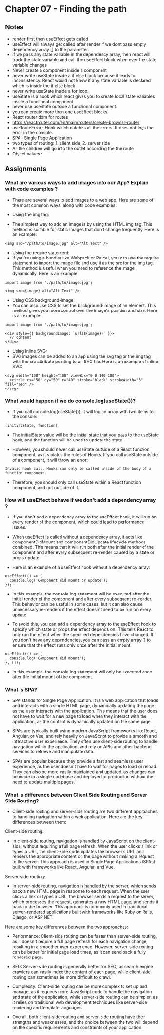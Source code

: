 # Chapter 07 - Finding the path

## Notes

- render first then useEffect gets called
- useEffect will always get called after render if we dont pass empty dependency array [] to the parameter.
- if we pass any state variable in the dependency array, then react will track the state variable and call the useEffect block when ever the state variable changes
- Never create a component inside a component
- never write useState inside a if else block because it leads to inconsistency. React would not know if any state variable is declared which is inside the if else block
- never write useState inside a for loop.
- useState is a hook which react gives you to create local state variables inside a funcitonal component.
- never use useState outside a functional component.
- you can create more than one useEffect blocks.
- React router dom for routes
- https://reactrouter.com/en/main/routers/create-browser-router
- useRouteError : Hook which catches all the errors. It does not logs the error in the console.
- SPA : Single Page Application
- two types of routing: 1. client side, 2. server side
- All the children will go into the outlet according the the route
- Object.values :

## Assignments

### What are various ways to add images into our App? Explain with code examples ?

- There are several ways to add images to a web app. Here are some of the most common ways, along with code examples:

- Using the img tag:
- The simplest way to add an image is by using the HTML img tag. This method is suitable for static images that don't change frequently. Here is an example:

```
<img src="/path/to/image.jpg" alt="Alt Text" />
```

- Using the require statement:
- If you're using a bundler like Webpack or Parcel, you can use the require statement to import the image file and use it as the src for the img tag. This method is useful when you need to reference the image dynamically. Here is an example:

```
import image from './path/to/image.jpg';

<img src={image} alt="Alt Text" />

```

- Using CSS background-image:
- You can also use CSS to set the background-image of an element. This method gives you more control over the image's position and size. Here is an example:

```
import image from './path/to/image.jpg';

<div style={{ backgroundImage: `url(${image})` }}>
  // content
</div>

```

- Using inline SVG:
- SVG images can be added to an app using the svg tag or the img tag with the src attribute pointing to an SVG file. Here is an example of inline SVG:

```
<svg width="100" height="100" viewBox="0 0 100 100">
  <circle cx="50" cy="50" r="40" stroke="black" strokeWidth="3" fill="red" />
</svg>

```

### What would happen if we do console.log(useState())?

- If you call console.log(useState()), it will log an array with two items to the console:

```
[initialState, function]
```

- The initialState value will be the initial state that you pass to the useState hook, and the function will be used to update the state.

- However, you should never call useState outside of a React function component, as it violates the rules of Hooks. If you call useState outside of a component, it will throw an error:

```
Invalid hook call. Hooks can only be called inside of the body of a function component.
```

- Therefore, you should only call useState within a React function component, and not outside of it.

### How will useEffect behave if we don't add a dependency array ?

- If you don't add a dependency array to the useEffect hook, it will run on every render of the component, which could lead to performance issues.

- When useEffect is called without a dependency array, it acts like componentDidMount and componentDidUpdate lifecycle methods combined. This means that it will run both after the initial render of the component and after every subsequent re-render caused by a state or props update.

- Here is an example of a useEffect hook without a dependency array:

```
useEffect(() => {
  console.log('Component did mount or update');
});
```

- In this example, the console.log statement will be executed after the initial render of the component and after every subsequent re-render. This behavior can be useful in some cases, but it can also cause unnecessary re-renders if the effect doesn't need to be run on every update.

- To avoid this, you can add a dependency array to the useEffect hook to specify which state or props the effect depends on. This tells React to only run the effect when the specified dependencies have changed. If you don't have any dependencies, you can pass an empty array [] to ensure that the effect runs only once after the initial mount.

```
useEffect(() => {
  console.log('Component did mount');
}, []);
```

- In this example, the console.log statement will only be executed once after the initial mount of the component.

### What is SPA?

- SPA stands for Single Page Application. It is a web application that loads and interacts with a single HTML page, dynamically updating the page as the user interacts with the application. This means that the user does not have to wait for a new page to load when they interact with the application, as the content is dynamically updated on the same page.

- SPAs are typically built using modern JavaScript frameworks like React, Angular, or Vue, and rely heavily on JavaScript to provide a smooth and interactive user experience. They often use client-side routing to handle navigation within the application, and rely on APIs and other backend services to retrieve and manipulate data.

- SPAs are popular because they provide a fast and seamless user experience, as the user doesn't have to wait for pages to load or reload. They can also be more easily maintained and updated, as changes can be made to a single codebase and deployed to production without the need to update multiple pages.

### What is difference between Client Side Routing and Server Side Routing?

- Client-side routing and server-side routing are two different approaches to handling navigation within a web application. Here are the key differences between them:

Client-side routing:

- In client-side routing, navigation is handled by JavaScript on the client-side, without requiring a full page refresh. When the user clicks a link or types a URL, the client-side code updates the browser's URL and renders the appropriate content on the page without making a request to the server. This approach is used in Single Page Applications (SPAs) built with frameworks like React, Angular, and Vue.

Server-side routing:

- In server-side routing, navigation is handled by the server, which sends back a new HTML page in response to each request. When the user clicks a link or types a URL, the browser sends a request to the server, which processes the request, generates a new HTML page, and sends it back to the browser. This approach is commonly used in traditional server-rendered applications built with frameworks like Ruby on Rails, Django, or ASP.NET.

Here are some key differences between the two approaches:

- Performance: Client-side routing can be faster than server-side routing, as it doesn't require a full page refresh for each navigation change, resulting in a smoother user experience. However, server-side routing can be better for initial page load times, as it can send back a fully rendered page.

- SEO: Server-side routing is generally better for SEO, as search engine crawlers can easily index the content of each page, while client-side routing can sometimes be more difficult to crawl.

- Complexity: Client-side routing can be more complex to set up and manage, as it requires more JavaScript code to handle the navigation and state of the application, while server-side routing can be simpler, as it relies on traditional web development techniques like server-side rendering and template languages.

- Overall, both client-side routing and server-side routing have their strengths and weaknesses, and the choice between the two will depend on the specific requirements and constraints of your application.

